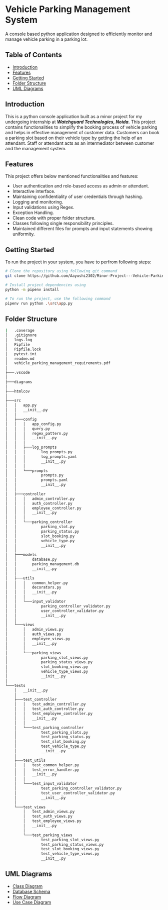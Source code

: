 # Vehicle Parking Management System
A console based python application designed to efficiently monitor and manage vehicle parking in a parking lot.

## Table of Contents
- [Introduction](#introduction)
- [Features](#features)
- [Getting Started](#getting-started)
- [Folder Structure](#folder-structure)
- [UML Diagrams](#uml-diagrams)

## Introduction
This is a python console application built as a minor project for my undergoing internship at _**Watchguard Technologies, Noida.**_
This project contains functionalities to simplify the booking process of vehicle parking and helps in effective management of customer data. Customers can book a parking slot based on their vehicle type by getting the help of an attendant. Staff or attendant acts as an intermediator between customer and the management system.

## Features
This project offers below mentioned functionalities and features:

- User authentication and role-based access as admin or attendant.
- Interactive interface.
- Maintaining confidentiality of user credentials through hashing.
- Logging and monitoring.
- Input validations using Regex.
- Exception Handling.
- Clean code with proper folder structure.
- Classes following single responsibility principles.
- Maintained different files for prompts and input statements showing uniformity.

## Getting Started
To run the project in your system, you have to perfrom following steps:
```bash
# Clone the repository using following git command
git clone https://github.com/Aayushi2302/Minor-Project---Vehicle-Parking-Management-System

# Install project dependencies using
python -m pipenv install

# To run the project, use the following command
pipenv run python .\src\app.py
```

## Folder Structure
```bash
|   .coverage
│   .gitignore
│   logs.log
│   Pipfile
│   Pipfile.lock
│   pytest.ini
│   readme.md
│   vehicle_parking_management_requirements.pdf
│
├───.vscode
│      
├───diagrams
│       
├───htmlcov
│       
├───src
│   │   app.py
│   │   __init__.py
│   │
│   ├───config
│   │   │   app_config.py
│   │   │   query.py
│   │   │   regex_pattern.py
│   │   │   __init__.py
│   │   │
│   │   ├───log_prompts
│   │   │       log_prompts.py
│   │   │       log_prompts.yaml
│   │   │       __init__.py
│   │   │
│   │   └───prompts
│   │           prompts.py
│   │           prompts.yaml
│   │           __init__.py
│   │
│   ├───controller
│   │   │   admin_controller.py
│   │   │   auth_controller.py
│   │   │   employee_controller.py
│   │   │   __init__.py
│   │   │
│   │   └───parking_controller
│   │           parking_slot.py
│   │           parking_status.py
│   │           slot_booking.py
│   │           vehicle_type.py
│   │           __init__.py
│   │
│   ├───models
│   │       database.py
│   │       parking_management.db
│   │       __init__.py
│   │
│   ├───utils
│   │   │   common_helper.py
│   │   │   decorators.py
│   │   │   __init__.py
│   │   │
│   │   └───input_validator
│   │           parking_controller_validator.py
│   │           user_controller_validator.py
│   │           __init__.py
│   │
│   └───views
│       │   admin_views.py
│       │   auth_views.py
│       │   employee_views.py
│       │   __init__.py
│       │
│       └───parking_views
│               parking_slot_views.py
│               parking_status_views.py
│               slot_booking_views.py
│               vehicle_type_views.py
│               __init__.py
│
└───tests
    │   __init__.py
    │
    ├───test_controller
    │   │   test_admin_controller.py
    │   │   test_auth_controller.py
    │   │   test_employee_controller.py
    │   │   __init__.py
    │   │
    │   └───test_parking_controller
    │           test_parking_slots.py
    │           test_parking_status.py
    │           test_slot_booking.py
    │           test_vehicle_type.py
    │           __init__.py
    │
    ├───test_utils
    │   │   test_common_helper.py
    │   │   test_error_handler.py
    │   │   __init__.py
    │   │
    │   └───test_input_validator
    │           test_parking_controller_validator.py
    │           test_user_controller_validator.py
    │           __init__.py
    │
    └───test_views
        │   test_admin_views.py
        │   test_auth_views.py
        │   test_employee_views.py
        │   __init__.py
        │
        └───test_parking_views
                test_parking_slot_views.py
                test_parking_status_views.py
                test_slot_booking_views.py
                test_vehicle_type_views.py
                __init__.py
```

## UML Diagrams
- [Class Diagram](diagrams/class_diagram.png)
- [Database Schema](diagrams/db_schema.png)
- [Flow Diagram](diagrams/flow_diagram.jpg)
- [Use Case Diagram](diagrams/use_case_diagram.png)